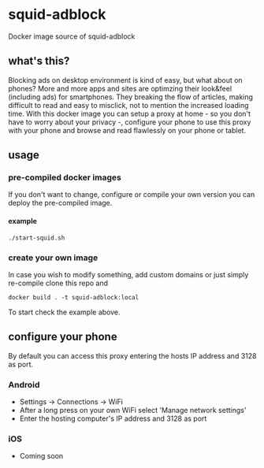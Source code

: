 # squid-adblock
Docker image source of squid-adblock

## what's this?
Blocking ads on desktop environment is kind of easy, but what about on phones? More and more apps and sites are optimzing their look&feel (including ads) for smartphones. They breaking the flow of articles, making difficult to read and easy to misclick, not to mention the increased loading time. With this docker image you can setup a proxy at home - so you don't have to worry about your privacy -, configure your phone to use this proxy with your phone and browse and read flawlessly on your phone or tablet.

## usage 
### pre-compiled docker images
If you don't want to change, configure or compile your own version you can deploy the pre-compiled image.

#### example
```./start-squid.sh```

### create your own image
In case you wish to modify something, add custom domains or just simply re-compile clone this repo and

```docker build . -t squid-adblock:local```

To start check the example above.

## configure your phone
By default you can access this proxy entering the hosts IP address and 3128 as port.

### Android
- Settings -> Connections -> WiFi
- After a long press on your own WiFi select 'Manage network settings'
- Enter the hosting computer's IP address and 3128 as port

### iOS
- Coming soon
